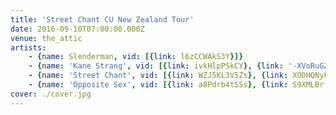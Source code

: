 ```yaml
---
title: 'Street Chant CU New Zealand Tour'
date: 2016-09-10T07:00:00.000Z
venue: the_attic
artists:
    - {name: Slenderman, vid: [{link: l6zCCWAkS3Y}]}
    - {name: 'Kane Strang', vid: [{link: ivkHlpPSkCY}, {link: '-XVoRuGZ2do'}]}
    - {name: 'Street Chant', vid: [{link: WZJ5KL3V5Zs}, {link: XODHQNyk_Jo}, {link: qPu8MeFphjQ}]}
    - {name: 'Opposite Sex', vid: [{link: a8Pdrb4tSSs}, {link: S9XMLBrfXWQ}]}
cover: ./cover.jpg
---
```

